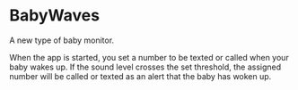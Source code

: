 BabyWaves
=========

A new type of baby monitor. 

When the app is started, you set a number to be texted or called when your baby wakes up. If the sound level crosses the set threshold, the assigned number will be 
called or texted as an alert that the baby has woken up. 
